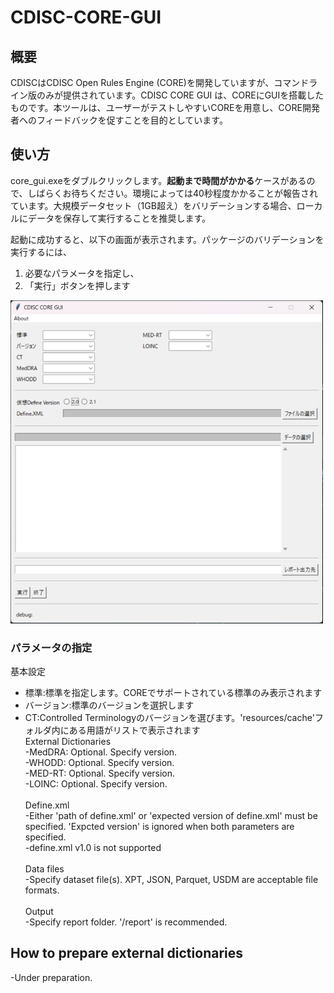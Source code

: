 # CDISC-CORE-GUI

## 概要
CDISCはCDISC Open Rules Engine (CORE)を開発していますが、コマンドライン版のみが提供されています。CDISC CORE GUI は、COREにGUIを搭載したものです。本ツールは、ユーザーがテストしやすいCOREを用意し、CORE開発者へのフィードバックを促すことを目的としています。

## 使い方
core_gui.exeをダブルクリックします。**起動まで時間がかかる**ケースがあるので、しばらくお待ちください。環境によっては40秒程度かかることが報告されています。大規模データセット（1GB超え）をバリデーションする場合、ローカルにデータを保存して実行することを推奨します。

起動に成功すると、以下の画面が表示されます。パッケージのバリデーションを実行するには、
1. 必要なパラメータを指定し、
2. 「実行」ボタンを押します

<img width="500" alt="GUI image" src="gui_image.png">

### パラメータの指定
基本設定
- 標準:標準を指定します。COREでサポートされている標準のみ表示されます
- バージョン:標準のバージョンを選択します
- CT:Controlled Terminologyのバージョンを選びます。'resources/cache'フォルダ内にある用語がリストで表示されます
\
External Dictionaries\
-MedDRA: Optional. Specify version.\
-WHODD: Optional. Specify version.\
-MED-RT: Optional. Specify version.\
-LOINC: Optional. Specify version.\
\
Define.xml\
-Either 'path of define.xml' or 'expected version of define.xml' must be specified. 'Expcted version' is ignored when both parameters are specified.\
-define.xml v1.0 is not supported\
\
Data files\
-Specify dataset file(s). XPT, JSON, Parquet, USDM are acceptable file formats.\
\
Output\
-Specify report folder. '/report' is recommended.

## How to prepare external dictionaries
-Under preparation.
